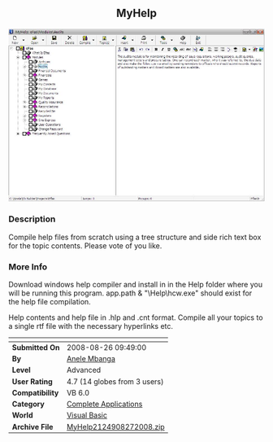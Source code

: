 ﻿<div align="center">

## MyHelp

<img src="PIC2008827931409336.JPG">
</div>

### Description

Compile help files from scratch using a tree structure and side rich text box for the topic contents. Please vote of you like.
 
### More Info
 
Download windows help compiler and install in in the Help folder where you will be running this program. app.path &amp; "\Help\hcw.exe" should exist for the help file compilation.

Help contents and help file in .hlp and .cnt format. Compile all your topics to a single rtf file with the necessary hyperlinks etc.


<span>             |<span>
---                |---
**Submitted On**   |2008-08-26 09:49:00
**By**             |[Anele Mbanga](https://github.com/Planet-Source-Code/PSCIndex/blob/master/ByAuthor/anele-mbanga.md)
**Level**          |Advanced
**User Rating**    |4.7 (14 globes from 3 users)
**Compatibility**  |VB 6\.0
**Category**       |[Complete Applications](https://github.com/Planet-Source-Code/PSCIndex/blob/master/ByCategory/complete-applications__1-27.md)
**World**          |[Visual Basic](https://github.com/Planet-Source-Code/PSCIndex/blob/master/ByWorld/visual-basic.md)
**Archive File**   |[MyHelp2124908272008\.zip](https://github.com/Planet-Source-Code/anele-mbanga-myhelp__1-71013/archive/master.zip)








